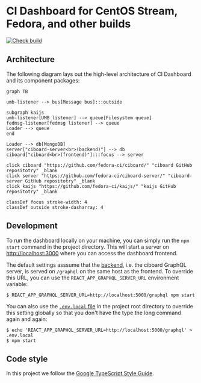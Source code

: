 # CI Dashboard for CentOS Stream, Fedora, and other builds

[![Check build](https://github.com/fedora-ci/ciboard/actions/workflows/build.yaml/badge.svg)](https://github.com/fedora-ci/ciboard/actions/workflows/build.yaml)

## Architecture

The following diagram lays out the high-level architecture of CI Dashboard and its component packages:

```mermaid
graph TB

umb-listener --> bus[Message bus]:::outside

subgraph kaijs
umb-listener[UMB listener] --> queue[Filesystem queue]
fedmsg-listener[fedmsg listener] --> queue
Loader --> queue
end

Loader --> db[MongoDB]
server["ciboard-server<br>(backend)"] --> db
ciboard["ciboard<br>(frontend)"]:::focus --> server

click ciboard "https://github.com/fedora-ci/ciboard/" "ciboard GitHub repositotry" _blank
click server "https://github.com/fedora-ci/ciboard-server/" "ciboard-server GitHub repositotry" _blank
click kaijs "https://github.com/fedora-ci/kaijs/" "kaijs GitHub repositotry" _blank

classDef focus stroke-width: 4
classDef outside stroke-dasharray: 4
```

## Development

To run the dashboard locally on your machine, you can simply run the `npm start` command in the project directory. This will start a server on <http://localhost:3000> where you can access the dashboard frontend.

The default settings asssume that the [backend](https://github.com/fedora-ci/ciboard-server/), i.e. the ciboard GraphQL server, is served on `/graphql` on the same host as the frontend. To override this URL, you can use the `REACT_APP_GRAPHQL_SERVER_URL` environment variable:

    $ REACT_APP_GRAPHQL_SERVER_URL=http://localhost:5000/graphql npm start

You can also use the [`.env.local` file](https://create-react-app.dev/docs/adding-custom-environment-variables/) in the project root directory to override this setting globally so that you don't have the type the long command again and again:

    $ echo 'REACT_APP_GRAPHQL_SERVER_URL=http://localhost:5000/graphql' > .env.local
    $ npm start

## Code style

In this project we follow the [Google TypeScript Style Guide](https://google.github.io/styleguide/tsguide.html).
